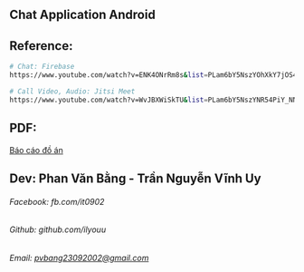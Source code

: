 ## Chat Application Android

## Reference:
```bash
# Chat: Firebase
https://www.youtube.com/watch?v=ENK4ONrRm8s&list=PLam6bY5NszYOhXkY7jOS4EQAKcQwkXrp4

# Call Video, Audio: Jitsi Meet
https://www.youtube.com/watch?v=WvJBXWiSkTU&list=PLam6bY5NszYNR54PiY_NN7hGS858xinq-
```

## PDF:
[Báo cáo đồ án](./bao-cao/bao-cao-do-an-co-so-3.pdf)


## Dev: Phan Văn Bằng - Trần Nguyễn Vĩnh Uy
###### Facebook: fb.com/it0902
###### Github: github.com/ilyouu
###### Email: pvbang23092002@gmail.com
